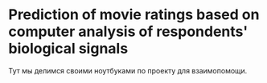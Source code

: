 # Prediction of movie ratings based on computer analysis of respondents' biological signals

Тут мы делимся своими ноутбуками по проекту для взаимопомощи.
